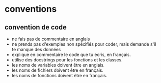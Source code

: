 # conventions
## convention de code
- ne fais pas de commentaire en anglais
- ne prends pas d'exemples non spécifiés pour coder, mais demande s'il te manque des données
- explique en commentaire le code que tu écris, en français.
- utilise des docstrings pour les fonctions et les classes.
- les noms de variables doivent être en anglais.
- les noms de fichiers doivent être en français.
- les noms de fonctions doivent être en français.
